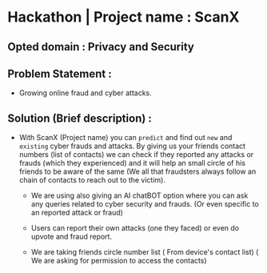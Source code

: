 # Hackathon | Project name : ScanX

## Opted domain : Privacy and Security

## Problem Statement :

- Growing online fraud and cyber attacks.

## Solution (Brief description) :

- With ScanX (Project name) you can `predict` and find out `new` and `existing` cyber frauds and attacks.
  By giving us your friends contact numbers (list of contacts) we can check if they reported any attacks or frauds (which they experienced) and it will help an small circle of his friends to be aware of the same (We all that fraudsters always follow an chain of contacts to reach out to the victim).

  - We are using also giving an AI chatBOT option where you can ask any queries related to cyber security and frauds. (Or even specific to an reported attack or fraud)

  - Users can report their own attacks (one they faced) or even do upvote and fraud report.

  - We are taking friends circle number list ( From device's contact list) ( We are asking for permission to access the contacts)
